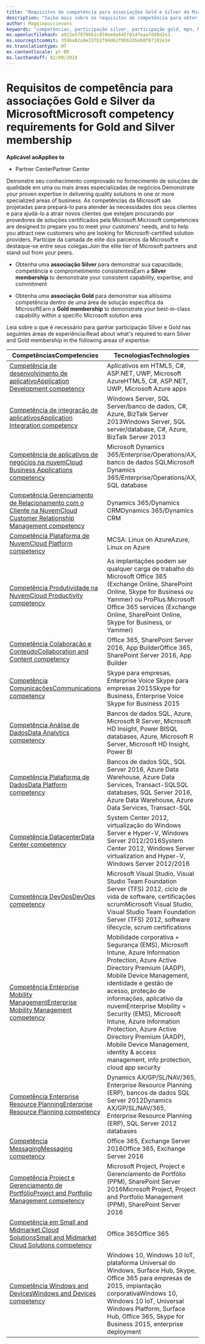 ```yaml
---
title: "Requisitos de competência para associações Gold e Silver da Microsoft | Partner Center"
description: "Saiba mais sobre os requisitos de competência para obter níveis de associação Gold e Silver."
author: Maggiepuccievans
keywords: "competências, participação silver, participação gold, mpn, MAPS, habilidades, Microsoft Partner Network, associação de rede"
ms.openlocfilehash: a922e579706b1c859ee6e645f814feaa7dd0d2e3
ms.sourcegitcommit: 359ba82a9e337b1f04d62f0bb2d5eb8f87102e34
ms.translationtype: HT
ms.contentlocale: pt-BR
ms.lasthandoff: 02/09/2018
---
```

# <a name="microsoft-competency-requirements-for-gold-and-silver-membership"></a><span data-ttu-id="98721-104">Requisitos de competência para associações Gold e Silver da Microsoft</span><span class="sxs-lookup"><span data-stu-id="98721-104">Microsoft competency requirements for Gold and Silver membership</span></span>

**<span data-ttu-id="98721-105">Aplicável ao</span><span class="sxs-lookup"><span data-stu-id="98721-105">Applies to</span></span>**

-  <span data-ttu-id="98721-106">Partner Center</span><span class="sxs-lookup"><span data-stu-id="98721-106">Partner Center</span></span>

<span data-ttu-id="98721-107">Demonstre seu conhecimento comprovado no fornecimento de soluções de qualidade em uma ou mais áreas especializadas de negócios.</span><span class="sxs-lookup"><span data-stu-id="98721-107">Demonstrate your proven expertise in delivering quality solutions in one or more specialized areas of business.</span></span> <span data-ttu-id="98721-108">As competências da Microsoft são projetadas para prepará-lo para atender às necessidades dos seus clientes e para ajudá-lo a atrair novos clientes que estejam procurando por provedores de soluções certificados pela Microsoft.</span><span class="sxs-lookup"><span data-stu-id="98721-108">Microsoft competencies are designed to prepare you to meet your customers’ needs, and to help you attract new customers who are looking for Microsoft-certified solution providers.</span></span> <span data-ttu-id="98721-109">Participe da camada de elite dos parceiros da Microsoft e destaque-se entre seus colegas.</span><span class="sxs-lookup"><span data-stu-id="98721-109">Join the elite tier of Microsoft partners and stand out from your peers.</span></span>

- <span data-ttu-id="98721-110">Obtenha uma **associação Silver** para demonstrar sua capacidade, competência e comprometimento consistentes</span><span class="sxs-lookup"><span data-stu-id="98721-110">Earn a **Silver membership** to demonstrate your consistent capability, expertise, and commitment</span></span>

- <span data-ttu-id="98721-111">Obtenha uma **associação Gold** para demonstrar sua altíssima competência dentro de uma área de solução específica da Microsoft</span><span class="sxs-lookup"><span data-stu-id="98721-111">Earn a **Gold membership** to demonstrate your best-in-class capability within a specific Microsoft solution area</span></span>

<span data-ttu-id="98721-112">Leia sobre o que é necessário para ganhar participação Silver e Gold nas seguintes áreas de experiência:</span><span class="sxs-lookup"><span data-stu-id="98721-112">Read about what's required to earn Silver and Gold membership in the following areas of expertise:</span></span>


| <span data-ttu-id="98721-113">Competências</span><span class="sxs-lookup"><span data-stu-id="98721-113">Competencies</span></span>  | <span data-ttu-id="98721-114">Tecnologias</span><span class="sxs-lookup"><span data-stu-id="98721-114">Technologies</span></span> |
|   ------------------   |   -------   |
| [<span data-ttu-id="98721-115">Competência de desenvolvimento de aplicativo</span><span class="sxs-lookup"><span data-stu-id="98721-115">Application Development competency</span></span>](https://partner.microsoft.com/membership/application-development-competency) | <span data-ttu-id="98721-116">Aplicativos em HTML5, C#, ASP.NET, UWP, Microsoft Azure</span><span class="sxs-lookup"><span data-stu-id="98721-116">HTML5, C#, ASP.NET, UWP, Microsoft Azure apps</span></span> |
| [<span data-ttu-id="98721-117">Competência de integração de aplicativos</span><span class="sxs-lookup"><span data-stu-id="98721-117">Application Integration competency</span></span>](https://partner.microsoft.com/membership/application-integration-competency) | <span data-ttu-id="98721-118">Windows Server, SQL Server/banco de dados, C#, Azure, BizTalk Server 2013</span><span class="sxs-lookup"><span data-stu-id="98721-118">Windows Server, SQL server/database, C#, Azure, BizTalk Server 2013</span></span>|
| [<span data-ttu-id="98721-119">Competência de aplicativos de negócios na nuvem</span><span class="sxs-lookup"><span data-stu-id="98721-119">Cloud Business Applications competency</span></span>](https://partner.microsoft.com/membership/cloud-business-applications-competency)| <span data-ttu-id="98721-120">Microsoft Dynamics 365/Enterprise/Operations/AX, banco de dados SQL</span><span class="sxs-lookup"><span data-stu-id="98721-120">Microsoft Dynamics 365/Enterprise/Operations/AX, SQL database</span></span> |
| [<span data-ttu-id="98721-121">Competência Gerenciamento de Relacionamento com o Cliente na Nuvem</span><span class="sxs-lookup"><span data-stu-id="98721-121">Cloud Customer Relationship Management competency</span></span>](https://partner.microsoft.com/membership/cloud-customer-relationship-management-competency)| <span data-ttu-id="98721-122">Dynamics 365/Dynamics CRM</span><span class="sxs-lookup"><span data-stu-id="98721-122">Dynamics 365/Dynamics CRM</span></span> |
| [<span data-ttu-id="98721-123">Competência Plataforma de Nuvem</span><span class="sxs-lookup"><span data-stu-id="98721-123">Cloud Platform competency</span></span>](https://partner.microsoft.com/membership/cloud-platform-competency)| <span data-ttu-id="98721-124">MCSA: Linux on Azure</span><span class="sxs-lookup"><span data-stu-id="98721-124">Azure, Linux on Azure</span></span> |
| [<span data-ttu-id="98721-125">Competência Produtividade na Nuvem</span><span class="sxs-lookup"><span data-stu-id="98721-125">Cloud Productivity competency</span></span>](https://partner.microsoft.com/membership/cloud-productivity-competency)| <span data-ttu-id="98721-126">As implantações podem ser qualquer carga de trabalho do Microsoft Office 365 (Exchange Online, SharePoint Online, Skype for Business ou Yammer) ou ProPlus.</span><span class="sxs-lookup"><span data-stu-id="98721-126">Microsoft Office 365 services (Exchange Online, SharePoint Online, Skype for Business, or Yammer)</span></span>|
| [<span data-ttu-id="98721-127">Competência Colaboração e Conteúdo</span><span class="sxs-lookup"><span data-stu-id="98721-127">Collaboration and Content competency</span></span>](https://partner.microsoft.com/membership/collaboration-and-content-competency)| <span data-ttu-id="98721-128">Office 365, SharePoint Server 2016, App Builder</span><span class="sxs-lookup"><span data-stu-id="98721-128">Office 365, SharePoint Server 2016, App Builder</span></span> |
| [<span data-ttu-id="98721-129">Competência Comunicações</span><span class="sxs-lookup"><span data-stu-id="98721-129">Communications competency</span></span>](https://partner.microsoft.com/membership/communications-competency)| <span data-ttu-id="98721-130">Skype para empresas, Enterprise Voice Skype para empresas 2015</span><span class="sxs-lookup"><span data-stu-id="98721-130">Skype for Business, Enterprise Voice Skype for Business 2015</span></span> |
| [<span data-ttu-id="98721-131">Competência Análise de Dados</span><span class="sxs-lookup"><span data-stu-id="98721-131">Data Analytics competency</span></span>](https://partner.microsoft.com/membership/data-analytics-competency)| <span data-ttu-id="98721-132">Bancos de dados SQL, Azure, Microsoft R Server, Microsoft HD Insight, Power BI</span><span class="sxs-lookup"><span data-stu-id="98721-132">SQL databases, Azure, Microsoft R Server, Microsoft HD Insight, Power BI</span></span> |
| [<span data-ttu-id="98721-133">Competência Plataforma de Dados</span><span class="sxs-lookup"><span data-stu-id="98721-133">Data Platform competency</span></span>](https://partner.microsoft.com/membership/data-platform-competency)| <span data-ttu-id="98721-134">Bancos de dados SQL, SQL Server 2016, Azure Data Warehouse, Azure Data Services, Transact-SQL</span><span class="sxs-lookup"><span data-stu-id="98721-134">SQL databases, SQL Server 2016, Azure Data Warehouse, Azure Data Services, Transact-SQL</span></span> |
| [<span data-ttu-id="98721-135">Competência Datacenter</span><span class="sxs-lookup"><span data-stu-id="98721-135">Data Center competency</span></span>](https://partner.microsoft.com/membership/datacenter-competency)| <span data-ttu-id="98721-136">System Center 2012, virtualização do Windows Server e Hyper-V, Windows Server 2012/2016</span><span class="sxs-lookup"><span data-stu-id="98721-136">System Center 2012, Windows Server virtualization and Hyper-V, Windows Server 2012/2016</span></span> |
| [<span data-ttu-id="98721-137">Competência DevOps</span><span class="sxs-lookup"><span data-stu-id="98721-137">DevOps competency</span></span>](https://partner.microsoft.com/membership/devops-competency)| <span data-ttu-id="98721-138">Microsoft Visual Studio, Visual Studio Team Foundation Server (TFS) 2012, ciclo de vida de software, certificações scrum</span><span class="sxs-lookup"><span data-stu-id="98721-138">Microsoft Visual Studio, Visual Studio Team Foundation Server (TFS) 2012, software lifecycle, scrum certifications</span></span> |
| [<span data-ttu-id="98721-139">Competência Enterprise Mobility Management</span><span class="sxs-lookup"><span data-stu-id="98721-139">Enterprise Mobility Management competency</span></span>](https://partner.microsoft.com/membership/enterprise-mobility-management-competency)| <span data-ttu-id="98721-140">Mobilidade corporativa + Segurança (EMS), Microsoft Intune, Azure Information Protection, Azure Active Directory Premium (AADP), Mobile Device Management, identidade e gestão de acesso, proteção de informações, aplicativo da nuvem</span><span class="sxs-lookup"><span data-stu-id="98721-140">Enterprise Mobility + Security (EMS), Microsoft Intune, Azure Information Protection, Azure Active Directory Premium (AADP), Mobile Device Management, identity & access management, info protection, cloud app security</span></span> |
| [<span data-ttu-id="98721-141">Competência Enterprise Resource Planning</span><span class="sxs-lookup"><span data-stu-id="98721-141">Enterprise Resource Planning competency</span></span>](https://partner.microsoft.com/membership/enterprise-resource-planning-competency)| <span data-ttu-id="98721-142">Dynamics AX/GP/SL/NAV/365, Enterprise Resource Planning (ERP), bancos de dados SQL Server 2012</span><span class="sxs-lookup"><span data-stu-id="98721-142">Dynamics AX/GP/SL/NAV/365, Enterprise Resource Planning (ERP), SQL Server 2012 databases</span></span>  |
| [<span data-ttu-id="98721-143">Competência Messaging</span><span class="sxs-lookup"><span data-stu-id="98721-143">Messaging competency</span></span>](https://partner.microsoft.com/membership/messaging-competency)| <span data-ttu-id="98721-144">Office 365, Exchange Server 2016</span><span class="sxs-lookup"><span data-stu-id="98721-144">Office 365, Exchange Server 2016</span></span> |
| [<span data-ttu-id="98721-145">Competência Project e Gerenciamento de Portfólio</span><span class="sxs-lookup"><span data-stu-id="98721-145">Project and Portfolio Management competency</span></span>](https://partner.microsoft.com/membership/project-portfolio-management-competency)| <span data-ttu-id="98721-146">Microsoft Project, Project e Gerenciamento de Portfólio (PPM), SharePoint Server 2016</span><span class="sxs-lookup"><span data-stu-id="98721-146">Microsoft Project, Project and Portfolio Management (PPM), SharePoint Server 2016</span></span>|
| [<span data-ttu-id="98721-147">Competência em Small and Midmarket Cloud Solutions</span><span class="sxs-lookup"><span data-stu-id="98721-147">Small and Midmarket Cloud Solutions competency</span></span>](https://partner.microsoft.com/membership/small-midmarket-cloud-solutions-competency)| <span data-ttu-id="98721-148">Office 365</span><span class="sxs-lookup"><span data-stu-id="98721-148">Office 365</span></span> |
| [<span data-ttu-id="98721-149">Competência Windows and Devices</span><span class="sxs-lookup"><span data-stu-id="98721-149">Windows and Devices competency</span></span>](https://partner.microsoft.com/membership/windows-and-devices-competency)| <span data-ttu-id="98721-150">Windows 10, Windows 10 IoT, plataforma Universal do Windows, Surface Hub, Skype, Office 365 para empresas de 2015, implantação corporativa</span><span class="sxs-lookup"><span data-stu-id="98721-150">Windows 10, Windows 10 IoT, Universal Windows Platform, Surface Hub, Office 365, Skype for Business 2015, enterprise deployment</span></span> |